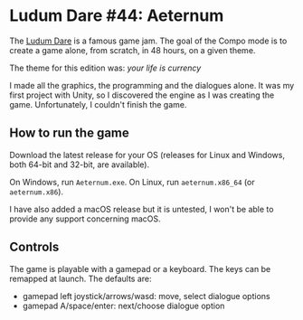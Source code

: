 Ludum Dare #44: Aeternum
===

The [Ludum Dare](https://en.wikipedia.org/wiki/Ludum_Dare) is a famous game jam. The goal of the Compo mode is to create a game alone, from scratch, in 48 hours, on a given theme.

The theme for this edition was: *your life is currency*

I made all the graphics, the programming and the dialogues alone. It was my first project with Unity, so I discovered the engine as I was creating the game.
Unfortunately, I couldn't finish the game.

## How to run the game

Download the latest release for your OS (releases for Linux and Windows, both 64-bit and 32-bit, are available).

On Windows, run `Aeternum.exe`. On Linux, run `aeternum.x86_64` (or `aeternum.x86`).

I have also added a macOS release but it is untested, I won't be able to provide any support concerning macOS.

## Controls

The game is playable with a gamepad or a keyboard. The keys can be remapped at launch. The defaults are:

* gamepad left joystick/arrows/wasd: move, select dialogue options
* gamepad A/space/enter: next/choose dialogue option
